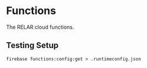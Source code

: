 # Functions
The RELAR cloud functions.

## Testing Setup
```
firebase functions:config:get > .runtimeconfig.json
```
